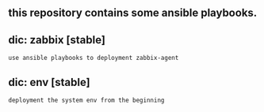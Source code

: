 ## this repository contains some ansible playbooks. ##

## dic: zabbix [stable] ##
	use ansible playbooks to deployment zabbix-agent
## dic: env [stable] ##
	deployment the system env from the beginning
